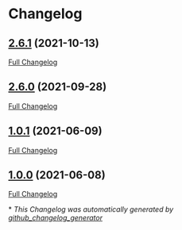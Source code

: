 # Changelog

## [2.6.1](https://github.com/brsynth/chemlite/tree/2.6.1) (2021-10-13)

[Full Changelog](https://github.com/brsynth/chemlite/compare/2.6.0...2.6.1)

## [2.6.0](https://github.com/brsynth/chemlite/tree/2.6.0) (2021-09-28)

[Full Changelog](https://github.com/brsynth/chemlite/compare/1.0.1...2.6.0)

## [1.0.1](https://github.com/brsynth/chemlite/tree/1.0.1) (2021-06-09)

[Full Changelog](https://github.com/brsynth/chemlite/compare/1.0.0...1.0.1)

## [1.0.0](https://github.com/brsynth/chemlite/tree/1.0.0) (2021-06-08)

[Full Changelog](https://github.com/brsynth/chemlite/compare/a0701a01a86d4bb3f073bb1f07c14e4c570977ae...1.0.0)



\* *This Changelog was automatically generated by [github_changelog_generator](https://github.com/github-changelog-generator/github-changelog-generator)*
